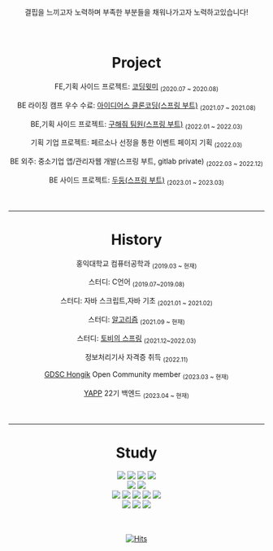 
<div align="center">
결핍을 느끼고자 노력하며 부족한 부분들을 채워나가고자 노력하고있습니다!  
<br><br><br>
 
# Project  
<p>FE,기획 사이드 프로젝트: <a href="https://github.com/cofls6581/CodingWithMePublic">코딩윗미</a> <sub>(2020.07 ~ 2020.08)</sub>
<p>BE 라이징 캠프 우수 수료: <a href="https://github.com/cofls6581/idus-server">아이디어스 클론코딩(스프링 부트)</a> <sub>(2021.07 ~ 2021.08)</sub>
<p>BE,기획 사이드 프로젝트: <a href="https://github.com/whereismyteam/backend_dev_whereismyteam">구해줘 팀원(스프링 부트)</a> <sub>(2022.01 ~ 2022.03)</sub>
<p>기획 기업 프로젝트: 페르소나 선정을 통한 이벤트 페이지 기획 <sub>(2022.03)</sub>
<p>BE 외주: 중소기업 앱/관리자웹 개발(스프링 부트, gitlab private) <sub>(2022.03 ~ 2022.12)</sub>
<p>BE 사이드 프로젝트:  <a href="https://github.com/Gosrock/DuDoong-Backend">두둥(스프링 부트)</a> <sub>(2023.01 ~ 2023.03)</sub>  
<br><br><br>
 
 - - -
 
# History  
<p>홍익대학교 컴퓨터공학과 <sub>(2019.03 ~ 현재)</sub>
<p>스터디: C언어 <sub>(2019.07~2019.08)</sub>
<p>스터디: 자바 스크립트,자바 기초 <sub>(2021.01 ~ 2021.02)</sub>
<p>스터디: <a href="https://github.com/cofls6581/hongjangal">알고리즘</a> <sub>(2021.09 ~ 현재)</sub>
<p>스터디: <a href="https://cofls6581.tistory.com/136">토비의 스프링</a> <sub>(2021.12~2022.03)</sub>
<p>정보처리기사 자격증 취득 <sub>(2022.11)</sub>
<p><a href="https://github.com/GDSC-Hongik">GDSC Hongik</a> Open Community member <sub>(2023.03 ~ 현재)</sub>
<p><a href="https://www.yapp.co.kr/">YAPP</a> 22기 백엔드 <sub>(2023.04 ~ 현재)</sub>
<br><br><br>
 
 - - -
 
# Study
<img src="https://img.shields.io/badge/C-A8B9CC?style=flat-square&logoColor=white"> 
<img src="https://img.shields.io/badge/C++-00599C?style=flat-square&logo=C++&logoColor=white">
<img src="https://img.shields.io/badge/Java-007396?style=flat-square&logo=Java&logoColor=white">
<img src="https://img.shields.io/badge/JavaScript-F7DF1E?style=flat-square&logo=JavaScript&logoColor=white">
<br>
<img src="https://img.shields.io/badge/HTML5-E34F26?style=flat-square&logo=HTML5&logoColor=white"> 
<img src="https://img.shields.io/badge/CSS3-1572B6?style=flat-squaree&logo=CSS3&logoColor=white">
<br>
<img src="https://img.shields.io/badge/Spring-6DB33F?style=for-the-badge&logo=Spring&logoColor=white"> 
<img src="https://img.shields.io/badge/MySQL-4479A1?style=for-the-badge&logo=MySQL&logoColor=white">
<img src="https://img.shields.io/badge/NGINX-009639?style=for-the-badge&logo=NGINX&logoColor=white">
<img src="https://img.shields.io/badge/AmazonAWS-232F3E?style=for-the-badge&logo=Amazon AWS&logoColor=white">
<img src="https://img.shields.io/badge/Apache tomcat-F8DC75?style=for-the-badge&logo=apachetomcat&logoColor=white">
<br>
<img src="https://img.shields.io/badge/Docker-2496ED?style=for-the-badge&logo=Docker&logoColor=white">
<img src="https://img.shields.io/badge/Kubernetes-326CE5?style=for-the-badge&logo=Kubernetes&logoColor=white">
<img src="https://img.shields.io/badge/Redis-DC382D?style=for-the-badge&logo=Redis&logoColor=white">
<br>
 
<br>
<br>

  [![Hits](https://hits.seeyoufarm.com/api/count/incr/badge.svg?url=https%3A%2F%2Fgithub.com%2Fcofls6581%2Fhit-counter&count_bg=%237DB5E7&title_bg=%238684D9&icon=&icon_color=%23F5F5F5&title=hits&edge_flat=false)](https://hits.seeyoufarm.com)  
  
</div>
